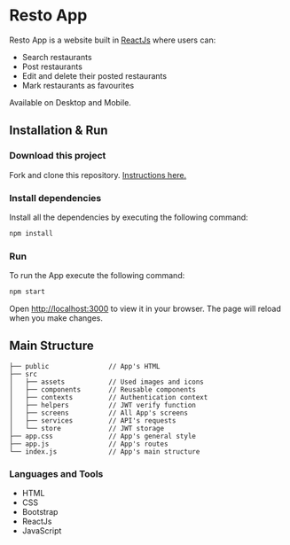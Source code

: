 # Resto App

Resto App is a website built in [ReactJs](https://reactjs.org/docs/getting-started.html) where users can:

* Search restaurants
* Post restaurants
* Edit and delete their posted restaurants
* Mark restaurants as favourites

Available on Desktop and Mobile. 

## Installation & Run

### Download this project
Fork and clone this repository. [Instructions here.](https://docs.github.com/es/get-started/quickstart/fork-a-repo)

### Install dependencies
Install all the dependencies by executing the following command:
```bash
npm install
```

### Run
To run the App execute the following command:
```bash
npm start
```
Open [http://localhost:3000](http://localhost:3000) to view it in your browser. The page will reload when you make changes.

## Main Structure
```  
├── public               // App's HTML
├── src
│   ├── assets           // Used images and icons 
│   ├── components       // Reusable components
│   ├── contexts         // Authentication context
│   ├── helpers          // JWT verify function
│   ├── screens          // All App's screens
│   ├── services         // API's requests
│   └── store            // JWT storage
├── app.css              // App's general style
├── app.js               // App's routes 
└── index.js             // App's main structure
```

### Languages and Tools

* HTML
* CSS 
* Bootstrap
* ReactJs
* JavaScript